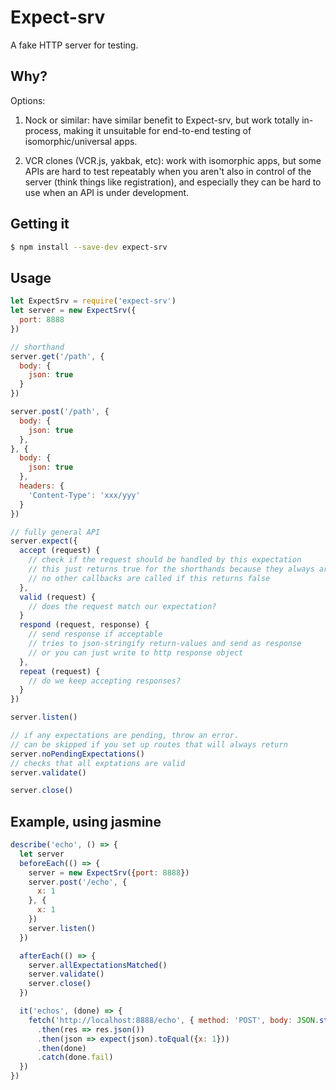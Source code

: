 Expect-srv
==========

A fake HTTP server for testing.

## Why?

Options:

1. Nock or similar: have similar benefit to Expect-srv, but work totally in-
process, making it unsuitable for end-to-end testing of isomorphic/universal
apps.

2. VCR clones (VCR.js, yakbak, etc): work with isomorphic apps, but some APIs
are hard to test repeatably when you aren't also in control of the server
(think things like registration), and especially they can be hard to use when
an API is under development.

## Getting it

```sh
$ npm install --save-dev expect-srv
```

## Usage

```js
let ExpectSrv = require('expect-srv')
let server = new ExpectSrv({
  port: 8888
})

// shorthand
server.get('/path', {
  body: {
    json: true
  }
})

server.post('/path', {
  body: {
    json: true
  },
}, {
  body: {
    json: true
  },
  headers: {
    'Content-Type': 'xxx/yyy'
  }
})

// fully general API
server.expect({
  accept (request) {
    // check if the request should be handled by this expectation
    // this just returns true for the shorthands because they always are handled in order
    // no other callbacks are called if this returns false
  },
  valid (request) {
    // does the request match our expectation?
  }
  respond (request, response) {
    // send response if acceptable
    // tries to json-stringify return-values and send as response
    // or you can just write to http response object
  },
  repeat (request) {
    // do we keep accepting responses?
  }
})

server.listen()

// if any expectations are pending, throw an error.
// can be skipped if you set up routes that will always return
server.noPendingExpectations()
// checks that all exptations are valid
server.validate()

server.close()
```

## Example, using jasmine

```js
describe('echo', () => {
  let server
  beforeEach(() => {
    server = new ExpectSrv({port: 8888})
    server.post('/echo', {
      x: 1
    }, {
      x: 1
    })
    server.listen()
  })

  afterEach(() => {
    server.allExpectationsMatched()
    server.validate()
    server.close()
  })

  it('echos', (done) => {
    fetch('http://localhost:8888/echo', { method: 'POST', body: JSON.stringify({x: 1})})
      .then(res => res.json())
      .then(json => expect(json).toEqual({x: 1}))
      .then(done)
      .catch(done.fail)
  })
})
```
